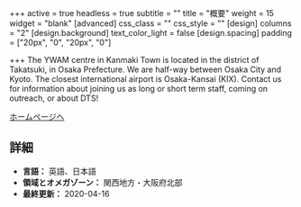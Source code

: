 +++
active = true
headless = true
subtitle = ""
title = "概要"
weight = 15
widget = "blank"
[advanced]
css_class = ""
css_style = ""
[design]
columns = "2"
[design.background]
text_color_light = false
[design.spacing]
padding = ["20px", "0", "20px", "0"]

+++
The YWAM centre in Kanmaki Town is located in the district of Takatsuki, in Osaka Prefecture. We are half-way between Osaka City and Kyoto. The closest international airport is Osaka-Kansai (KIX). Contact us for information about joining us as long or short term staff, coming on outreach, or about DTS!

[ホームページへ](https://www.ywamtakatsuki.org)

## 詳細

* **言語：** 英語、日本語
* **領域とオメガゾーン：** 関西地方・大阪府北部
* **最終更新：** 2020-04-16